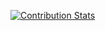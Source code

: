 [![Contribution Stats](https://github-contribution-stats.vercel.app/api/?username=hagen1778)](https://github.com/LordDashMe/github-contribution-stats/)
